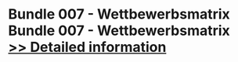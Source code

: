# Bundle 007 - Wettbewerbsmatrix<br />Bundle 007 - Wettbewerbsmatrix<br />[>> Detailed information](https://secure.shareit.com/shareit/product.html?productid=301001443&affiliateid=200057808)